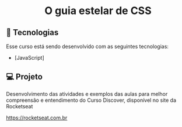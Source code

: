 <h1 align="center">
    O guia estelar de CSS <br>
    
</h1>

## :rocket: Tecnologias

Esse curso está sendo desenvolvido com as seguintes tecnologias:

- [JavaScript]

## :computer: Projeto

Desenvolvimento das atividades e exemplos das aulas para melhor compreensão e entendimento do Curso Discover, disponível no site da Rocketseat

https://rocketseat.com.br
